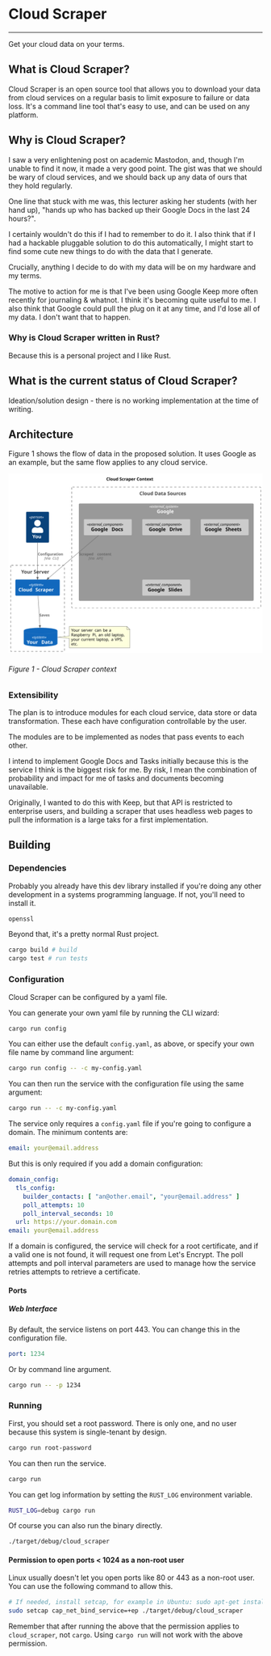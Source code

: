 # Cloud Scraper

---
Get your cloud data on your terms.

## What is Cloud Scraper?

Cloud Scraper is an open source tool that allows you to download your data from cloud services on a
regular basis to limit exposure to failure or data loss. It's a command line tool that's easy to
use, and can be used on any platform.

## Why is Cloud Scraper?

I saw a very enlightening post on academic Mastodon, and, though I'm unable to find it now, it
made a very good point. The gist was that we should be wary of cloud services, and we should back up
any data of ours that they hold regularly.

One line that stuck with me was, this lecturer asking her students (with her hand up), "hands up
who has backed up their Google Docs in the last 24 hours?".

I certainly wouldn't do this if I had to remember to do it. I also think that if I had a hackable
pluggable solution to do this automatically, I might start to find some cute new things to do with
the data that I generate.

Crucially, anything I decide to do with my data will be on my hardware and my terms.

The motive to action for me is that I've been using Google Keep more often recently for
journaling & whatnot. I think it's becoming quite useful to me. I also think that Google could pull
the plug on it at any time, and I'd lose all of my data. I don't want that to happen.

### Why is Cloud Scraper written in Rust?

Because this is a personal project and I like Rust.

## What is the current status of Cloud Scraper?

Ideation/solution design - there is no working implementation at the time of writing.

## Architecture

Figure 1 shows the flow of data in the proposed solution. It uses Google as an example, but the same
flow applies to any cloud service.

![Cloud Scraper context diagram](./diagrams/Context-Cloud_Scraper_Context.svg "Cloud Scraper")

###### Figure 1 - Cloud Scraper context

### Extensibility

The plan is to introduce modules for each cloud service, data store or data transformation.
These each have configuration controllable by the user.

The modules are to be implemented as nodes that pass events to each other.

I intend to implement Google Docs and Tasks initially because this is the service I think is the
biggest risk for me. By risk, I mean the combination of probability and impact for me of tasks
and documents becoming unavailable.

Originally, I wanted to do this with Keep, but that API is restricted to enterprise users, and
building a scraper that uses headless web pages to pull the information is a large taks for a
first implementation.

## Building

### Dependencies

Probably you already have this dev library installed if you're doing any other development in a
systems programming language. If not, you'll need to install it.

```bash
openssl
```

Beyond that, it's a pretty normal Rust project.

```bash
cargo build # build
cargo test # run tests
```

### Configuration

Cloud Scraper can be configured by a yaml file.

You can generate your own yaml file by running the CLI wizard:

```bash
cargo run config
```

You can either use the default `config.yaml`, as above, or specify your own file name by command
line argument:

```bash
cargo run config -- -c my-config.yaml
```

You can then run the service with the configuration file using the same argument:

```bash
cargo run -- -c my-config.yaml
```

The service only requires a `config.yaml` file if you're going to configure a domain. The minimum
contents are:

```yaml
email: your@email.address
```

But this is only required if you add a domain configuration:

```yaml
domain_config:
  tls_config:
    builder_contacts: [ "an@other.email", "your@email.address" ]
    poll_attempts: 10
    poll_interval_seconds: 10
  url: https://your.domain.com
email: your@email.address
```

If a domain is configured, the service will check for a root certificate, and if a valid one is
not found, it will request one from Let's Encrypt. The poll attempts and poll interval
parameters are used to manage how the service retries attempts to retrieve a certificate.

#### Ports

##### Web Interface

By default, the service listens on port 443. You can change this in the configuration file.

```yaml
port: 1234
```

Or by command line argument.

```bash
cargo run -- -p 1234
```

### Running

First, you should set a root password. There is only one, and no user because this system is
single-tenant by design.

```bash
cargo run root-password
```

You can then run the service.

```bash
cargo run
```

You can get log information by setting the `RUST_LOG` environment variable.

```bash
RUST_LOG=debug cargo run
```

Of course you can also run the binary directly.

```bash
./target/debug/cloud_scraper
```

#### Permission to open ports < 1024 as a non-root user

Linux usually doesn't let you open ports like 80 or 443 as a non-root user. You can use the
following
command to allow this.

```bash
# If needed, install setcap, for example in Ubuntu: sudo apt-get install libcap2-bin
sudo setcap cap_net_bind_service=+ep ./target/debug/cloud_scraper
```

Remember that after running the above that the permission applies to `cloud_scraper`, not
`cargo`. Using `cargo run` will not work with the above permission.
